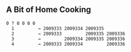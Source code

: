 ﻿## A Bit of Home Cooking

```
0 ? 0 0 0 0
  1         → 2009333 2009334 2009335
  2         → 2009333         2009335 2009336
  3         →         2009334 2009335 2009336
  4         → 2009333 2009334         2009336
```
